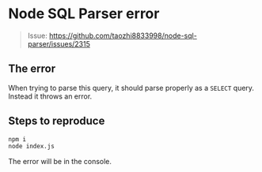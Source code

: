 Node SQL Parser error
===

> Issue: https://github.com/taozhi8833998/node-sql-parser/issues/2315

## The error

When trying to parse this query, it should parse properly as a `SELECT` query. Instead it throws an error.

## Steps to reproduce

```sh
npm i
node index.js
```

The error will be in the console.
